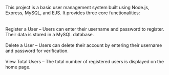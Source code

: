 This project is a basic user management system built using Node.js, Express, MySQL, and EJS. It provides three core functionalities:
<br><br><br>
Register a User – Users can enter their username and password to register. Their data is stored in a MySQL database.<br><br>
Delete a User – Users can delete their account by entering their username and password for verification.<br><br>
View Total Users – The total number of registered users is displayed on the home page.<br><br>
